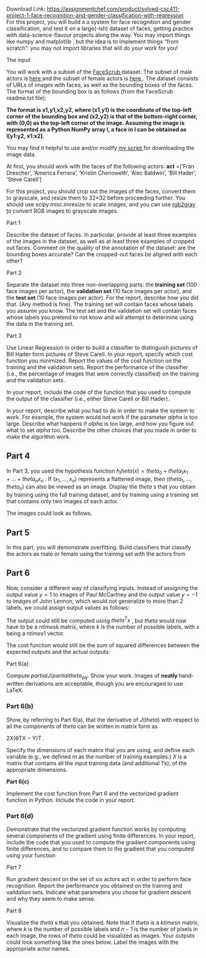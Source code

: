 Download Link: https://assignmentchef.com/product/solved-csc411-project-1-face-recognition-and-gender-classification-with-regression
<br>
For this project, you will build a a system for face recognition and gender classification, and test it on a large(-ish) dataset of faces, getting practice with data-science-flavour projects along the way. You may import things like numpy and matplotlib , but the idea is to implement things “from scratch”: you may not import libraries that will do your work for you!

The input

You will work with a subset of the <u><a href="http://vintage.winklerbros.net/facescrub.html">FaceScrub </a></u>dataset. The subset of male actors is <u><a href="http://www.cs.toronto.edu/~guerzhoy/411/proj1/facescrub_actors.txt">here </a></u>and the subset of female actors is <u><a href="http://www.cs.toronto.edu/~guerzhoy/411/proj1/facescrub_actresses.txt">here </a></u>. The dataset consists of URLs of images with faces, as well as the bounding boxes of the faces. The format of the bounding box is as follows (from the FaceScrub readme.txt file):

<strong>The format is x1,y1,x2,y2, where (x1,y1) is the coordinate of the top-left corner of the bounding box and (x2,y2) is that of the bottom-right corner, with (0,0) as the top-left corner of the image. Assuming the image is represented as a Python NumPy array I, a face in I can be obtained as I[y1:y2, x1:x2].</strong>

You may find it helpful to use and/or modify <u><a href="http://www.cs.toronto.edu/~guerzhoy/411/proj1/get_data.py">my script </a></u>for downloading the image data.

At first, you should work with the faces of the following actors: <strong>act</strong> =[‘Fran Drescher’, ‘America Ferrera’, ‘Kristin Chenoweth’, ‘Alec Baldwin’, ‘Bill Hader’, ‘Steve Carell’]

For this project, you should crop out the images of the faces, convert them to grayscale, and resize them to 32×32 before proceeding further. You should use scipy.misc.imresize to scale images, and you can use <u><a href="http://www.cs.toronto.edu/~guerzhoy/411/proj1/rgb2gray.py">r</a></u><a href="http://www.cs.toronto.edu/~guerzhoy/411/proj1/rgb2gray.py">g</a><u><a href="http://www.cs.toronto.edu/~guerzhoy/411/proj1/rgb2gray.py">b2</a></u><a href="http://www.cs.toronto.edu/~guerzhoy/411/proj1/rgb2gray.py">g</a><u><a href="http://www.cs.toronto.edu/~guerzhoy/411/proj1/rgb2gray.py">ray </a></u><a href="http://www.cs.toronto.edu/~guerzhoy/411/proj1/rgb2gray.py">t</a>o convert RGB images to grayscale images.

Part 1

Describe the dataset of faces. In particular, provide at least three examples of the images in the dataset, as well as at least three examples of cropped out faces. Comment on the quality of the annotation of the dataset: are the bounding boxes accurate? Can the cropped-out faces be aligned with each other?

Part 2

Separate the dataset into three non-overlapping parts: the <strong>training set </strong>(100 face images per actor), the <strong>validation set </strong>(10 face images per actor), and the <strong>test set </strong>(10 face images per actor). For the report, describe how you did that. (Any method is fine). The training set will contain faces whose labels you assume you know. The test set and the validation set will contain faces whose labels you pretend to not know and will attempt to determine using the data in the training set.

Part 3

Use Linear Regression in order to build a classifier to distinguish pictures of Bill Hader form pictures of Steve Carell. In your report, specify which cost function you minimized. Report the values of the cost function on the training and the validation sets. Report the performance of the classifier (i.e., the percentage of images that were correctly classified) on the training and the validation sets.

In your report, include the code of the function that you used to compute the output of the classifier (i.e., either Steve Carell or Bill Hader).

In your report, describe what you had to do in order to make the system to work. For example, the system would not work if the parameter $alpha$ is too large. Describe what happens if $alpha$ is too large, and how you figure out what to set $alpha$ too. Describe the other choices that you made in order to make the algorithm work.

<h2>Part 4</h2>

In Part 3, you used the hypothesis function $h_theta (x) = theta_0 + theta_1 x_1 + … + theta_n x_n$ . If $(x_1, …, x_n)$ represents a flattened image, then $(theta_1, …, theta_n)$ can also be viewed as an image. Display the $theta$ s that you obtain by training using the full training dataset, and by training using a training set that contains only two images of each actor.

The images could look as follows.

<h2>Part 5</h2>

In this part, you will demonstrate overfitting. Build classifiers that classify the actors as male or female using the training set with the actors from

<h2>Part 6</h2>

Now, consider a different way of classifying inputs. Instead of assigning the output value $y=1$ to images of Paul McCartney and the output value $y = -1$ to images of John Lennon, which would not generalize to more than 2 labels, we could assign output values as follows:

The output could still be computed using $theta^T x$ , but $theta$ would now have to be a $ntimes k$ matrix, where $k$ is the number of possible labels, with $x$ being a $ntimes 1$ vector.

The cost function would still be the sum of squared differences between the expected outputs and the actual outputs:




Part 6(a)

Compute $partial J/partial theta_{pq}.$ Show your work. Images of <strong>neatly </strong>hand-written derivations are acceptable, though you are encouraged to use LaTeX.

<h3>Part 6(b)</h3>

Show, by referring to Part 6(a), that the derivative of $J(theta)$ with respect to all the components of $theta$ can be written in matrix form as

2X(θTX − Y)T .

Specify the dimensions of each matrix that you are using, and define each variable (e.g., we defined $m$ as the number of training examples.) $X$ is a matrix that contains all the input training data (and additional 1’s), of the appropriate dimensions.

<strong>Part 6(c) </strong>

Implement the cost function from Part 6 and the vectorized gradient function in Python. Include the code in your report.

<h3>Part 6(d)</h3>

Demonstrate that the vectorized gradient function works by computing several components of the gradient using finite differences. In your report, include the code that you used to compute the gradient components using finite differences, and to compare them to the gradient that you computed using your function

Part 7

Run gradient descent on the set of six actors act in order to perform face recognition. Report the performance you obtained on the training and validation sets. Indicate what parameters you chose for gradient descent and why they seem to make sense.

Part 8

Visualize the $theta$ s that you obtained. Note that if $theta$ is a $ktimes n$ matrix, where $k$ is the number of possible labels and $n-1$ is the number of pixels in each image, the rows of $theta$ could be visualized as images. Your outputs could look something like the ones below. Label the images with the appropriate actor names.